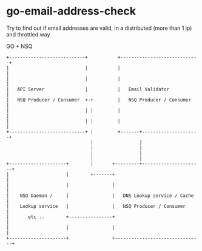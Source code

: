 # go-email-address-check

Try to find out if email addresses are valid, in a distributed (more than 1 ip) and throttled way

GO + NSQ

    +----------------------------+           +-----------------------------+
    |                            |           |                             |
    |                            |           |                             |
    |   API Server               |           |   Email Validator           |
    |   NSQ Producer / Consumer  +-+         |   NSQ Producer / Consumer   |
    |                            | |         |                             |
    |                            | |         |                             |
    +----------------------------+ |         +-------+---------------------+
                                   |                 |
                                   |                 |
                                   |                 |
                                   |                 |
    +---------------------+        |       +---------+----------------------+
    |                     |        +-------+                                |
    |                     |                |                                |
    |    NSQ Daemon /     |                |   DNS Lookup service / Cache   |
    |    Lookup service   |                |   NSQ Producer / Consumer      |
    |       etc ..        +----------------+                                |
    |                     |                |                                |
    +---------------------+                +--------------------------------+
